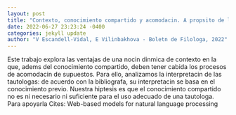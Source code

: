 ```yaml
--- 
layout: post 
title: "Contexto, conocimiento compartido y acomodacin. A propsito de la interpretacin de las tautologas" 
date: 2022-06-27 23:23:24 -0400 
categories: jekyll update 
author: "V Escandell-Vidal, E Vilinbakhova - Boletn de Filologa, 2022" 
--- 
```

Este trabajo explora las ventajas de una nocin dinmica de contexto en la que, adems del conocimiento compartido, deben tener cabida los procesos de acomodacin de supuestos. Para ello, analizamos la interpretacin de las tautologas: de acuerdo con la bibliografa, su interpretacin se basa en el conocimiento previo. Nuestra hiptesis es que el conocimiento compartido no es ni necesario ni suficiente para el uso adecuado de una tautologa. Para apoyarla Cites: Web-based models for natural language processing